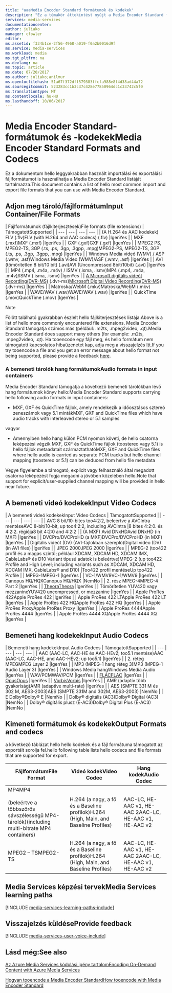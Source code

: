 ```yaml
---
title: "aaaMedia Encoder Standard formátumok és kodekek"
description: "Ez a témakör áttekintést nyújt a Media Encoder Standard formátumok és kodekek."
services: media-services
documentationcenter: 
author: juliako
manager: cfowler
editor: 
ms.assetid: f334b1ce-2f56-4968-a019-f0a2b0016d9f
ms.service: media-services
ms.workload: media
ms.tgt_pltfrm: na
ms.devlang: na
ms.topic: article
ms.date: 07/20/2017
ms.author: juliako;anilmur
ms.openlocfilehash: 51a67f372dff579383ffcfa988e8f4d38ad44a72
ms.sourcegitcommit: 523283cc1b3c37c428e77850964dc1c33742c5f0
ms.translationtype: MT
ms.contentlocale: hu-HU
ms.lasthandoff: 10/06/2017
---
```

# <a name="media-encoder-standard-formats-and-codecs"></a><span data-ttu-id="692c1-103">Media Encoder Standard-formátumok és -kodekek</span><span class="sxs-lookup"><span data-stu-id="692c1-103">Media Encoder Standard Formats and Codecs</span></span>
<span data-ttu-id="692c1-104">Ez a dokumentum hello leggyakrabban használt importálási és exportálási fájlformátumot is használhatja a Media Encoder Standard listáját tartalmazza.</span><span class="sxs-lookup"><span data-stu-id="692c1-104">This document contains a list of hello most common import and export file formats that you can use with Media Encoder Standard.</span></span>

## <a name="input-containerfile-formats"></a><span data-ttu-id="692c1-105">Adjon meg tároló/fájlformátum</span><span class="sxs-lookup"><span data-stu-id="692c1-105">Input Container/File Formats</span></span>
| <span data-ttu-id="692c1-106">Fájlformátumok (fájlkiterjesztések)</span><span class="sxs-lookup"><span data-stu-id="692c1-106">File formats (file extensions)</span></span> | <span data-ttu-id="692c1-107">Támogatott</span><span class="sxs-lookup"><span data-stu-id="692c1-107">Supported</span></span> |
| --- | --- | --- | --- |
| <span data-ttu-id="692c1-108">(A H.264 és AAC kodekek) FLV (.flv)</span><span class="sxs-lookup"><span data-stu-id="692c1-108">FLV (with H.264 and AAC codecs) (.flv)</span></span> |<span data-ttu-id="692c1-109">Igen</span><span class="sxs-lookup"><span data-stu-id="692c1-109">Yes</span></span> |
| <span data-ttu-id="692c1-110">MXF (.mxf)</span><span class="sxs-lookup"><span data-stu-id="692c1-110">MXF    (.mxf)</span></span> |<span data-ttu-id="692c1-111">Igen</span><span class="sxs-lookup"><span data-stu-id="692c1-111">Yes</span></span> |
| <span data-ttu-id="692c1-112">GXF (.gxf)</span><span class="sxs-lookup"><span data-stu-id="692c1-112">GXF    (.gxf)</span></span> |<span data-ttu-id="692c1-113">Igen</span><span class="sxs-lookup"><span data-stu-id="692c1-113">Yes</span></span> |
| <span data-ttu-id="692c1-114">MPEG2 PS, MPEG2-TS, 3GP (.ts, .ps, .3gp, .3gpp, .mpg)</span><span class="sxs-lookup"><span data-stu-id="692c1-114">MPEG2-PS, MPEG2-TS, 3GP (.ts, .ps, .3gp, .3gpp, .mpg)</span></span> |<span data-ttu-id="692c1-115">Igen</span><span class="sxs-lookup"><span data-stu-id="692c1-115">Yes</span></span> |
| <span data-ttu-id="692c1-116">Windows Media videó (WMV) / ASP (.wmv, .asf)</span><span class="sxs-lookup"><span data-stu-id="692c1-116">Windows Media Video (WMV)/ASF (.wmv, .asf)</span></span> |<span data-ttu-id="692c1-117">Igen</span><span class="sxs-lookup"><span data-stu-id="692c1-117">Yes</span></span> |
| <span data-ttu-id="692c1-118">AVI (tömörítetlen 8 bit/10 bit) (.avi)</span><span class="sxs-lookup"><span data-stu-id="692c1-118">AVI (Uncompressed 8bit/10bit) (.avi)</span></span> |<span data-ttu-id="692c1-119">Igen</span><span class="sxs-lookup"><span data-stu-id="692c1-119">Yes</span></span> |
| <span data-ttu-id="692c1-120">MP4 (.mp4, .m4a, .m4v) / ISMV (.isma, .ismv)</span><span class="sxs-lookup"><span data-stu-id="692c1-120">MP4 (.mp4, .m4a, .m4v)/ISMV (.isma, .ismv)</span></span> |<span data-ttu-id="692c1-121">Igen</span><span class="sxs-lookup"><span data-stu-id="692c1-121">Yes</span></span> |
| <span data-ttu-id="692c1-122">[A Microsoft digitális videót Recording(DVR-MS)](https://msdn.microsoft.com/library/windows/desktop/dd692984) (.dvr-ms)</span><span class="sxs-lookup"><span data-stu-id="692c1-122">[Microsoft Digital Video Recording(DVR-MS)](https://msdn.microsoft.com/library/windows/desktop/dd692984) (.dvr-ms)</span></span> |<span data-ttu-id="692c1-123">Igen</span><span class="sxs-lookup"><span data-stu-id="692c1-123">Yes</span></span> |
| <span data-ttu-id="692c1-124">Matroska/WebM (.mkv)</span><span class="sxs-lookup"><span data-stu-id="692c1-124">Matroska/WebM (.mkv)</span></span> |<span data-ttu-id="692c1-125">Igen</span><span class="sxs-lookup"><span data-stu-id="692c1-125">Yes</span></span> |
| <span data-ttu-id="692c1-126">WAVE/WAV (.wav)</span><span class="sxs-lookup"><span data-stu-id="692c1-126">WAVE/WAV (.wav)</span></span> |<span data-ttu-id="692c1-127">Igen</span><span class="sxs-lookup"><span data-stu-id="692c1-127">Yes</span></span> |
| <span data-ttu-id="692c1-128">QuickTime (.mov)</span><span class="sxs-lookup"><span data-stu-id="692c1-128">QuickTime (.mov)</span></span> |<span data-ttu-id="692c1-129">Igen</span><span class="sxs-lookup"><span data-stu-id="692c1-129">Yes</span></span> |

> [!NOTE]
> <span data-ttu-id="692c1-130">Fölött található gyakrabban észlelt hello fájlkiterjesztések listája.</span><span class="sxs-lookup"><span data-stu-id="692c1-130">Above is a list of hello more commonly encountered file extensions.</span></span> <span data-ttu-id="692c1-131">Media Encoder Standard támogatja számos más (például: .m2ts, .mpeg2video, .qt).</span><span class="sxs-lookup"><span data-stu-id="692c1-131">Media Encoder Standard does support many others (for example: .m2ts, .mpeg2video, .qt).</span></span> <span data-ttu-id="692c1-132">Ha tooencode egy fájl meg, és hello formátum nem támogatott kapcsolatos hibaüzenetet kap, adja meg a visszajelzés [Itt](https://feedback.azure.com/forums/169396-media-services/category/144411-encoding-and-processing/).</span><span class="sxs-lookup"><span data-stu-id="692c1-132">If you try tooencode a file and you get an error message about hello format not being supported, please provide a feedback [here](https://feedback.azure.com/forums/169396-media-services/category/144411-encoding-and-processing/).</span></span>
> 
> 

### <a name="audio-formats-in-input-containers"></a><span data-ttu-id="692c1-133">A bemeneti tárolók hang formátumok</span><span class="sxs-lookup"><span data-stu-id="692c1-133">Audio formats in input containers</span></span>
<span data-ttu-id="692c1-134">Media Encoder Standard támogatja a következő bemeneti tárolókban lévő hang formátumok könyv hello:</span><span class="sxs-lookup"><span data-stu-id="692c1-134">Media Encoder Standard supports carrying hello following audio formats in input containers:</span></span>

* <span data-ttu-id="692c1-135">MXF, GXF és QuickTime fájlok, amely rendelkezik a időosztásos sztereó zeneszámok vagy 5.1 minták</span><span class="sxs-lookup"><span data-stu-id="692c1-135">MXF, GXF and QuickTime files which have audio tracks with interleaved stereo or 5.1 samples</span></span>

<span data-ttu-id="692c1-136">vagy</span><span class="sxs-lookup"><span data-stu-id="692c1-136">or</span></span>

* <span data-ttu-id="692c1-137">Amennyiben hello hang külön PCM nyomon követi, de hello csatorna leképezési végzik MXF, GXF és QuickTime fájlok (toostereo vagy 5.1) is hello fájlok metaadatait származtatható</span><span class="sxs-lookup"><span data-stu-id="692c1-137">MXF, GXF and QuickTime files where hello audio is carried as separate PCM tracks but hello channel mapping (toostereo or 5.1) can be deduced from hello file metadata</span></span>

<span data-ttu-id="692c1-138">Vegye figyelembe a támogató, explicit vagy felhasználó által megadott csatorna leképezést fogja megadni a jövőben közelében hello.</span><span class="sxs-lookup"><span data-stu-id="692c1-138">Note that support for explicit/user-supplied channel mapping will be provided in hello near future.</span></span>

## <a name="input-video-codecs"></a><span data-ttu-id="692c1-139">A bemeneti videó kodekek</span><span class="sxs-lookup"><span data-stu-id="692c1-139">Input Video Codecs</span></span>
| <span data-ttu-id="692c1-140">A bemeneti videó kodekek</span><span class="sxs-lookup"><span data-stu-id="692c1-140">Input Video Codecs</span></span> | <span data-ttu-id="692c1-141">Támogatott</span><span class="sxs-lookup"><span data-stu-id="692c1-141">Supported</span></span> |
| --- | --- | --- | --- |
| <span data-ttu-id="692c1-142">AVC 8 bit/10-bites too4:2:2, beleértve a AVCIntra mentése</span><span class="sxs-lookup"><span data-stu-id="692c1-142">AVC 8-bit/10-bit, up too4:2:2, including AVCIntra</span></span> |<span data-ttu-id="692c1-143">8 bites 4:2:0. és 4:2:2. régiója</span><span class="sxs-lookup"><span data-stu-id="692c1-143">8 bit 4:2:0 and 4:2:2</span></span> |
| <span data-ttu-id="692c1-144">(A MXF) Avid DNxHD</span><span class="sxs-lookup"><span data-stu-id="692c1-144">Avid DNxHD (in MXF)</span></span> |<span data-ttu-id="692c1-145">Igen</span><span class="sxs-lookup"><span data-stu-id="692c1-145">Yes</span></span> |
| <span data-ttu-id="692c1-146">DVCPro/DVCProHD (a MXF)</span><span class="sxs-lookup"><span data-stu-id="692c1-146">DVCPro/DVCProHD (in MXF)</span></span> |<span data-ttu-id="692c1-147">Igen</span><span class="sxs-lookup"><span data-stu-id="692c1-147">Yes</span></span> |
| <span data-ttu-id="692c1-148">Digitális videót (DV) (AVI-fájlokban szereplő)</span><span class="sxs-lookup"><span data-stu-id="692c1-148">Digital video (DV) (in AVI files)</span></span> |<span data-ttu-id="692c1-149">Igen</span><span class="sxs-lookup"><span data-stu-id="692c1-149">Yes</span></span> |
| <span data-ttu-id="692c1-150">JPEG 2000</span><span class="sxs-lookup"><span data-stu-id="692c1-150">JPEG 2000</span></span> |<span data-ttu-id="692c1-151">Igen</span><span class="sxs-lookup"><span data-stu-id="692c1-151">Yes</span></span> |
| <span data-ttu-id="692c1-152">MPEG-2 (too422 profil és a magas szintű; például XDCAM, XDCAM HD, XDCAM IMX, CableLabs® és D10 Variant típusú adatok is beleértve)</span><span class="sxs-lookup"><span data-stu-id="692c1-152">MPEG-2 (up too422 Profile and High Level; including variants such as XDCAM, XDCAM HD, XDCAM IMX, CableLabs® and D10)</span></span> |<span data-ttu-id="692c1-153">Too422 profil mentése</span><span class="sxs-lookup"><span data-stu-id="692c1-153">Up too422 Profile</span></span> |
| <span data-ttu-id="692c1-154">MPEG-1</span><span class="sxs-lookup"><span data-stu-id="692c1-154">MPEG-1</span></span> |<span data-ttu-id="692c1-155">Igen</span><span class="sxs-lookup"><span data-stu-id="692c1-155">Yes</span></span> |
| <span data-ttu-id="692c1-156">VC-1/WMV9</span><span class="sxs-lookup"><span data-stu-id="692c1-156">VC-1/WMV9</span></span> |<span data-ttu-id="692c1-157">Igen</span><span class="sxs-lookup"><span data-stu-id="692c1-157">Yes</span></span> |
| <span data-ttu-id="692c1-158">Canopus HQ/HQX</span><span class="sxs-lookup"><span data-stu-id="692c1-158">Canopus HQ/HQX</span></span> |<span data-ttu-id="692c1-159">Nem</span><span class="sxs-lookup"><span data-stu-id="692c1-159">No</span></span> |
| <span data-ttu-id="692c1-160">2. rész MPEG-4</span><span class="sxs-lookup"><span data-stu-id="692c1-160">MPEG-4 Part 2</span></span> |<span data-ttu-id="692c1-161">Igen</span><span class="sxs-lookup"><span data-stu-id="692c1-161">Yes</span></span> |
| [<span data-ttu-id="692c1-162">Theora</span><span class="sxs-lookup"><span data-stu-id="692c1-162">Theora</span></span>](https://en.wikipedia.org/wiki/Theora) |<span data-ttu-id="692c1-163">Igen</span><span class="sxs-lookup"><span data-stu-id="692c1-163">Yes</span></span> |
| <span data-ttu-id="692c1-164">Tömörítetlen YUV420 vagy mezzanine</span><span class="sxs-lookup"><span data-stu-id="692c1-164">YUV420 uncompressed, or mezzanine</span></span> |<span data-ttu-id="692c1-165">Igen</span><span class="sxs-lookup"><span data-stu-id="692c1-165">Yes</span></span> |
| <span data-ttu-id="692c1-166">Apple ProRes 422</span><span class="sxs-lookup"><span data-stu-id="692c1-166">Apple ProRes 422</span></span> |<span data-ttu-id="692c1-167">Igen</span><span class="sxs-lookup"><span data-stu-id="692c1-167">Yes</span></span> |
| <span data-ttu-id="692c1-168">Apple ProRes 422 LT</span><span class="sxs-lookup"><span data-stu-id="692c1-168">Apple ProRes 422 LT</span></span> |<span data-ttu-id="692c1-169">Igen</span><span class="sxs-lookup"><span data-stu-id="692c1-169">Yes</span></span> |
| <span data-ttu-id="692c1-170">Apple ProRes 422 HQ</span><span class="sxs-lookup"><span data-stu-id="692c1-170">Apple ProRes 422 HQ</span></span> |<span data-ttu-id="692c1-171">Igen</span><span class="sxs-lookup"><span data-stu-id="692c1-171">Yes</span></span> |
| <span data-ttu-id="692c1-172">Apple ProRes Proxy</span><span class="sxs-lookup"><span data-stu-id="692c1-172">Apple ProRes Proxy</span></span> |<span data-ttu-id="692c1-173">Igen</span><span class="sxs-lookup"><span data-stu-id="692c1-173">Yes</span></span> |
| <span data-ttu-id="692c1-174">Apple ProRes 4444</span><span class="sxs-lookup"><span data-stu-id="692c1-174">Apple ProRes 4444</span></span> |<span data-ttu-id="692c1-175">Igen</span><span class="sxs-lookup"><span data-stu-id="692c1-175">Yes</span></span> |
| <span data-ttu-id="692c1-176">Apple ProRes 4444 XQ</span><span class="sxs-lookup"><span data-stu-id="692c1-176">Apple ProRes 4444 XQ</span></span> |<span data-ttu-id="692c1-177">Igen</span><span class="sxs-lookup"><span data-stu-id="692c1-177">Yes</span></span> |

## <a name="input-audio-codecs"></a><span data-ttu-id="692c1-178">Bemeneti hang kodekek</span><span class="sxs-lookup"><span data-stu-id="692c1-178">Input Audio Codecs</span></span>
| <span data-ttu-id="692c1-179">Bemeneti hang kodekek</span><span class="sxs-lookup"><span data-stu-id="692c1-179">Input Audio Codecs</span></span> | <span data-ttu-id="692c1-180">Támogatott</span><span class="sxs-lookup"><span data-stu-id="692c1-180">Supported</span></span> |
| --- | --- | --- | --- |
| <span data-ttu-id="692c1-181">AAC (AAC-LC, AAC-HE és AAC-HEv2; too5.1 mentése)</span><span class="sxs-lookup"><span data-stu-id="692c1-181">AAC (AAC-LC, AAC-HE, and AAC-HEv2; up too5.1)</span></span> |<span data-ttu-id="692c1-182">Igen</span><span class="sxs-lookup"><span data-stu-id="692c1-182">Yes</span></span> |
| <span data-ttu-id="692c1-183">2. réteg MPEG</span><span class="sxs-lookup"><span data-stu-id="692c1-183">MPEG Layer 2</span></span> |<span data-ttu-id="692c1-184">Igen</span><span class="sxs-lookup"><span data-stu-id="692c1-184">Yes</span></span> |
| <span data-ttu-id="692c1-185">MP3 (MPEG-1 hang réteg 3)</span><span class="sxs-lookup"><span data-stu-id="692c1-185">MP3 (MPEG-1 Audio Layer 3)</span></span> |<span data-ttu-id="692c1-186">Igen</span><span class="sxs-lookup"><span data-stu-id="692c1-186">Yes</span></span> |
| <span data-ttu-id="692c1-187">Windows Media hang</span><span class="sxs-lookup"><span data-stu-id="692c1-187">Windows Media Audio</span></span> |<span data-ttu-id="692c1-188">Igen</span><span class="sxs-lookup"><span data-stu-id="692c1-188">Yes</span></span> |
| <span data-ttu-id="692c1-189">WAV/PCM</span><span class="sxs-lookup"><span data-stu-id="692c1-189">WAV/PCM</span></span> |<span data-ttu-id="692c1-190">Igen</span><span class="sxs-lookup"><span data-stu-id="692c1-190">Yes</span></span> |
| <span data-ttu-id="692c1-191">[FLAC](https://en.wikipedia.org/wiki/FLAC)</a></span><span class="sxs-lookup"><span data-stu-id="692c1-191">[FLAC](https://en.wikipedia.org/wiki/FLAC)</a></span></span> |<span data-ttu-id="692c1-192">Igen</span><span class="sxs-lookup"><span data-stu-id="692c1-192">Yes</span></span> |
| [<span data-ttu-id="692c1-193">Opus</span><span class="sxs-lookup"><span data-stu-id="692c1-193">Opus</span></span>](http://go.microsoft.com/fwlink/?LinkId=822667) |<span data-ttu-id="692c1-194">Igen</span><span class="sxs-lookup"><span data-stu-id="692c1-194">Yes</span></span> |
| <span data-ttu-id="692c1-195">[Vorbis](https://en.wikipedia.org/wiki/Vorbis)</a></span><span class="sxs-lookup"><span data-stu-id="692c1-195">[Vorbis](https://en.wikipedia.org/wiki/Vorbis)</a></span></span> |<span data-ttu-id="692c1-196">Igen</span><span class="sxs-lookup"><span data-stu-id="692c1-196">Yes</span></span> |
| <span data-ttu-id="692c1-197">AMR (adaptív több gyakoriság)</span><span class="sxs-lookup"><span data-stu-id="692c1-197">AMR (adaptive multi-rate)</span></span> |<span data-ttu-id="692c1-198">Igen</span><span class="sxs-lookup"><span data-stu-id="692c1-198">Yes</span></span> |
| <span data-ttu-id="692c1-199">AES (SMPTE 331 M és 302 M, AES3-2003)</span><span class="sxs-lookup"><span data-stu-id="692c1-199">AES (SMPTE 331M and 302M, AES3-2003)</span></span> |<span data-ttu-id="692c1-200">Nem</span><span class="sxs-lookup"><span data-stu-id="692c1-200">No</span></span> |
| <span data-ttu-id="692c1-201">E Dolby®</span><span class="sxs-lookup"><span data-stu-id="692c1-201">Dolby® E</span></span> |<span data-ttu-id="692c1-202">Nem</span><span class="sxs-lookup"><span data-stu-id="692c1-202">No</span></span> |
| <span data-ttu-id="692c1-203">Dolby® digitális (AC3)</span><span class="sxs-lookup"><span data-stu-id="692c1-203">Dolby® Digital (AC3)</span></span> |<span data-ttu-id="692c1-204">Nem</span><span class="sxs-lookup"><span data-stu-id="692c1-204">No</span></span> |
| <span data-ttu-id="692c1-205">Dolby® digitális plusz (E-AC3)</span><span class="sxs-lookup"><span data-stu-id="692c1-205">Dolby® Digital Plus (E-AC3)</span></span> |<span data-ttu-id="692c1-206">Nem</span><span class="sxs-lookup"><span data-stu-id="692c1-206">No</span></span> |

## <a name="output-formats-and-codecs"></a><span data-ttu-id="692c1-207">Kimeneti formátumok és kodekek</span><span class="sxs-lookup"><span data-stu-id="692c1-207">Output Formats and codecs</span></span>
<span data-ttu-id="692c1-208">a következő táblázat hello hello kodekek és a fájl formátuma támogatott az exportált sorolja fel.</span><span class="sxs-lookup"><span data-stu-id="692c1-208">hello following table lists hello codecs and file formats that are supported for export.</span></span>

| <span data-ttu-id="692c1-209">Fájlformátum</span><span class="sxs-lookup"><span data-stu-id="692c1-209">File Format</span></span> | <span data-ttu-id="692c1-210">Videó kodek</span><span class="sxs-lookup"><span data-stu-id="692c1-210">Video Codec</span></span> | <span data-ttu-id="692c1-211">Hang kodek</span><span class="sxs-lookup"><span data-stu-id="692c1-211">Audio Codec</span></span> |
| --- | --- | --- |
| <span data-ttu-id="692c1-212">MP4</span><span class="sxs-lookup"><span data-stu-id="692c1-212">MP4</span></span> <br/><br/><span data-ttu-id="692c1-213">(beleértve a többszörös sávszélességű MP4-tárolók)</span><span class="sxs-lookup"><span data-stu-id="692c1-213">(including multi-bitrate MP4 containers)</span></span> |<span data-ttu-id="692c1-214">H.264 (a nagy, a fő és a Baseline profilok)</span><span class="sxs-lookup"><span data-stu-id="692c1-214">H.264 (High, Main, and Baseline Profiles)</span></span> |<span data-ttu-id="692c1-215">AAC-LC, HE-AAC v1, HE-AAC 2</span><span class="sxs-lookup"><span data-stu-id="692c1-215">AAC-LC, HE-AAC v1, HE-AAC v2</span></span> |
| <span data-ttu-id="692c1-216">MPEG2 – TS</span><span class="sxs-lookup"><span data-stu-id="692c1-216">MPEG2-TS</span></span> |<span data-ttu-id="692c1-217">H.264 (a nagy, a fő és a Baseline profilok)</span><span class="sxs-lookup"><span data-stu-id="692c1-217">H.264 (High, Main, and Baseline Profiles)</span></span> |<span data-ttu-id="692c1-218">AAC-LC, HE-AAC v1, HE-AAC 2</span><span class="sxs-lookup"><span data-stu-id="692c1-218">AAC-LC, HE-AAC v1, HE-AAC v2</span></span> |

## <a name="media-services-learning-paths"></a><span data-ttu-id="692c1-219">Media Services képzési tervek</span><span class="sxs-lookup"><span data-stu-id="692c1-219">Media Services learning paths</span></span>
[!INCLUDE [media-services-learning-paths-include](../../includes/media-services-learning-paths-include.md)]

## <a name="provide-feedback"></a><span data-ttu-id="692c1-220">Visszajelzés küldése</span><span class="sxs-lookup"><span data-stu-id="692c1-220">Provide feedback</span></span>
[!INCLUDE [media-services-user-voice-include](../../includes/media-services-user-voice-include.md)]

## <a name="see-also"></a><span data-ttu-id="692c1-221">Lásd még:</span><span class="sxs-lookup"><span data-stu-id="692c1-221">See also</span></span>
[<span data-ttu-id="692c1-222">Az Azure Media Services kódolási igény tartalom</span><span class="sxs-lookup"><span data-stu-id="692c1-222">Encoding On-Demand Content with Azure Media Services</span></span>](media-services-encode-asset.md)

[<span data-ttu-id="692c1-223">Hogyan tooencode a Media Encoder Standard</span><span class="sxs-lookup"><span data-stu-id="692c1-223">How tooencode with Media Encoder Standard</span></span>](media-services-dotnet-encode-with-media-encoder-standard.md)

